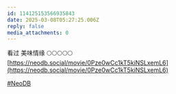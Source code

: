 ```yaml
---
id: 114125153566935843
date: 2025-03-08T05:27:25.006Z
reply: false
media_attachments: 0
---
```


看过 美味情缘 🌕🌕🌕🌕🌕   
[https://neodb.social/movie/0Pze0wCc1kT5kiNSLxemL6](https://neodb.social/movie/0Pze0wCc1kT5kiNSLxemL6)

[#NeoDB](https://e5n.cc/tags/NeoDB)

